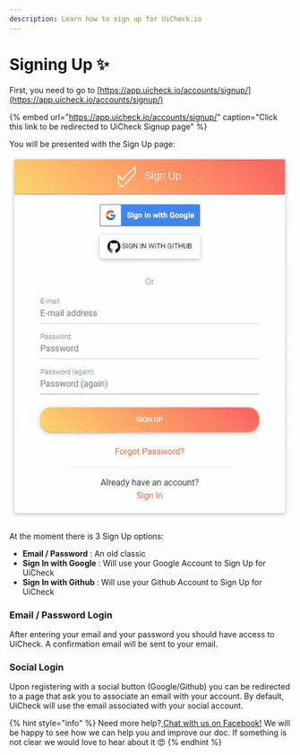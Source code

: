 ```yaml
---
description: Learn how to sign up for UiCheck.io
---
```


# Signing Up ✨

First, you need to go to [https://app.uicheck.io/accounts/signup/](https://app.uicheck.io/accounts/signup/)

{% embed url="https://app.uicheck.io/accounts/signup/" caption="Click this link to be redirected to UiCheck Signup page" %}

You will be presented with the Sign Up page:

![fill out your infos &#x1F431;&#x200D;&#x1F464;](../.gitbook/assets/chrome-capture.gif)

At the moment there is 3 Sign Up options:

* **Email / Password** : An old classic
* **Sign In with Google** : Will use your Google Account to Sign Up for UiCheck
* **Sign In with Github** : Will use your Github Account to Sign Up for UiCheck

### Email / Password Login

After entering your email and your password you should have access to UiCheck. A confirmation email will be sent to your email. 

### Social Login

Upon registering with a social button \(Google/Github\) you can be redirected to a page that ask you to associate an email with your account. By default, UiCheck will use the email associated with your social account.

{% hint style="info" %}
Need more help?[ Chat with us on Facebook!](https://m.me/UiCheck) We will be happy to see how we can help you and improve our doc. If something is not clear we would love to hear about it 😍
{% endhint %}

